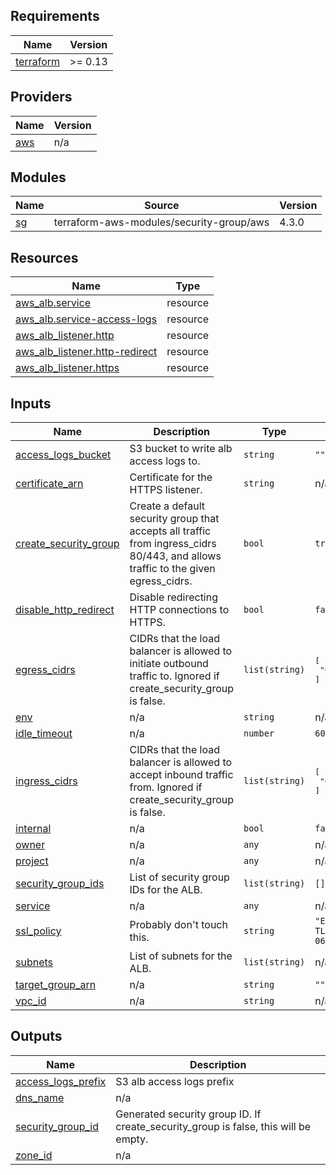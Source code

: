 <!-- START -->
## Requirements

| Name | Version |
|------|---------|
| <a name="requirement_terraform"></a> [terraform](#requirement\_terraform) | >= 0.13 |

## Providers

| Name | Version |
|------|---------|
| <a name="provider_aws"></a> [aws](#provider\_aws) | n/a |

## Modules

| Name | Source | Version |
|------|--------|---------|
| <a name="module_sg"></a> [sg](#module\_sg) | terraform-aws-modules/security-group/aws | 4.3.0 |

## Resources

| Name | Type |
|------|------|
| [aws_alb.service](https://registry.terraform.io/providers/hashicorp/aws/latest/docs/resources/alb) | resource |
| [aws_alb.service-access-logs](https://registry.terraform.io/providers/hashicorp/aws/latest/docs/resources/alb) | resource |
| [aws_alb_listener.http](https://registry.terraform.io/providers/hashicorp/aws/latest/docs/resources/alb_listener) | resource |
| [aws_alb_listener.http-redirect](https://registry.terraform.io/providers/hashicorp/aws/latest/docs/resources/alb_listener) | resource |
| [aws_alb_listener.https](https://registry.terraform.io/providers/hashicorp/aws/latest/docs/resources/alb_listener) | resource |

## Inputs

| Name | Description | Type | Default | Required |
|------|-------------|------|---------|:--------:|
| <a name="input_access_logs_bucket"></a> [access\_logs\_bucket](#input\_access\_logs\_bucket) | S3 bucket to write alb access logs to. | `string` | `""` | no |
| <a name="input_certificate_arn"></a> [certificate\_arn](#input\_certificate\_arn) | Certificate for the HTTPS listener. | `string` | n/a | yes |
| <a name="input_create_security_group"></a> [create\_security\_group](#input\_create\_security\_group) | Create a default security group that accepts all traffic from ingress\_cidrs 80/443, and allows traffic to the given egress\_cidrs. | `bool` | `true` | no |
| <a name="input_disable_http_redirect"></a> [disable\_http\_redirect](#input\_disable\_http\_redirect) | Disable redirecting HTTP connections to HTTPS. | `bool` | `false` | no |
| <a name="input_egress_cidrs"></a> [egress\_cidrs](#input\_egress\_cidrs) | CIDRs that the load balancer is allowed to initiate outbound traffic to. Ignored if create\_security\_group is false. | `list(string)` | <pre>[<br>  "0.0.0.0/0"<br>]</pre> | no |
| <a name="input_env"></a> [env](#input\_env) | n/a | `string` | n/a | yes |
| <a name="input_idle_timeout"></a> [idle\_timeout](#input\_idle\_timeout) | n/a | `number` | `60` | no |
| <a name="input_ingress_cidrs"></a> [ingress\_cidrs](#input\_ingress\_cidrs) | CIDRs that the load balancer is allowed to accept inbound traffic from. Ignored if create\_security\_group is false. | `list(string)` | <pre>[<br>  "0.0.0.0/0"<br>]</pre> | no |
| <a name="input_internal"></a> [internal](#input\_internal) | n/a | `bool` | `false` | no |
| <a name="input_owner"></a> [owner](#input\_owner) | n/a | `any` | n/a | yes |
| <a name="input_project"></a> [project](#input\_project) | n/a | `any` | n/a | yes |
| <a name="input_security_group_ids"></a> [security\_group\_ids](#input\_security\_group\_ids) | List of security group IDs for the ALB. | `list(string)` | `[]` | no |
| <a name="input_service"></a> [service](#input\_service) | n/a | `any` | n/a | yes |
| <a name="input_ssl_policy"></a> [ssl\_policy](#input\_ssl\_policy) | Probably don't touch this. | `string` | `"ELBSecurityPolicy-TLS-1-2-Ext-2018-06"` | no |
| <a name="input_subnets"></a> [subnets](#input\_subnets) | List of subnets for the ALB. | `list(string)` | n/a | yes |
| <a name="input_target_group_arn"></a> [target\_group\_arn](#input\_target\_group\_arn) | n/a | `string` | `""` | no |
| <a name="input_vpc_id"></a> [vpc\_id](#input\_vpc\_id) | n/a | `string` | n/a | yes |

## Outputs

| Name | Description |
|------|-------------|
| <a name="output_access_logs_prefix"></a> [access\_logs\_prefix](#output\_access\_logs\_prefix) | S3 alb access logs prefix |
| <a name="output_dns_name"></a> [dns\_name](#output\_dns\_name) | n/a |
| <a name="output_security_group_id"></a> [security\_group\_id](#output\_security\_group\_id) | Generated security group ID. If create\_security\_group is false, this will be empty. |
| <a name="output_zone_id"></a> [zone\_id](#output\_zone\_id) | n/a |
<!-- END -->
